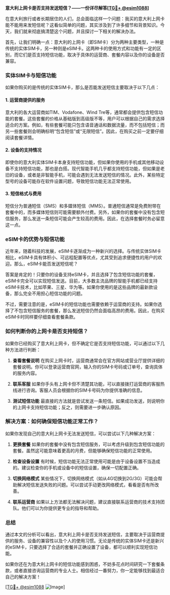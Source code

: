 **意大利上网卡是否支持发送短信？——一份详尽解答[[TG💪+ @esim1088](https://t.me/s/esim1088)]**

在意大利旅行或者长期居住的人们，总会面临这样一个问题：我买的意大利上网卡能不能用来发短信呢？这看似简单的问题，其实涉及到了许多细节和背景知识。今天，我们就来彻底搞清楚这个问题，并且探讨一下相关的解决办法。

首先，让我们明确一点：意大利的上网卡（即SIM卡）分为两种主要类型，一种是传统的实体SIM卡，另一种则是eSIM卡。这两种卡的使用方式和功能有一定的区别，而它们是否支持短信功能，取决于具体的运营商、套餐内容以及你的设备是否兼容。

### 实体SIM卡与短信功能

如果你购买的是传统的实体SIM卡，那么是否能发送短信主要取决于以下几点：

#### 1. **运营商提供的服务**
意大利的各大运营商如TIM、Vodafone、Wind Tre等，通常都会提供包含短信功能的套餐。这些套餐的价格从基础版到高级版不等，用户可以根据自己的需求选择适合的方案。例如，有些套餐可能只包含语音通话和数据流量，而不包括短信；而另一些套餐则会明确标明“包含短信”或“无限短信”。因此，在购买之前一定要仔细阅读套餐详情。

#### 2. **设备的支持情况**
即使你的意大利实体SIM卡本身支持短信功能，但如果你使用的手机或其他移动设备不支持短信功能，那也是白搭。现代智能手机几乎都支持短信功能，但如果是老旧的设备，或者是非智能手机，可能会遇到无法发送短信的情况。此外，某些特定型号的设备可能存在软件设置问题，导致短信功能无法正常使用。

#### 3. **短信格式与费用**
短信分为普通短信（SMS）和多媒体短信（MMS）。普通短信通常是免费附带在套餐中的，而多媒体短信则可能需要额外付费。另外，如果你的套餐中没有包含短信服务，那么发送一条短信可能会产生较高的费用。因此，在选择套餐时务必留意这一点。

### eSIM卡的优势与短信功能

近年来，随着科技的发展，eSIM卡逐渐成为一种新兴的选择。与传统实体SIM卡相比，eSIM卡具有体积小、可远程配置等优点，尤其受到追求便捷性的用户的欢迎。那么，eSIM卡能否发送短信呢？

答案是肯定的！只要你的设备支持eSIM卡，并且选择了包含短信功能的套餐，eSIM卡完全可以实现短信发送。目前，大多数主流品牌的智能手机都已经支持eSIM卡技术，比如苹果、三星、华为等。如果你使用的是这些品牌的最新款设备，那么完全不用担心短信功能的问题。

不过，需要注意的是，eSIM卡的短信功能也需要依赖于运营商的支持。如果你选择了不包含短信服务的套餐，那么发送短信仍然会面临高昂的费用。因此，在购买eSIM卡时同样要仔细查看套餐条款。

### 如何判断你的上网卡是否支持短信？

如果你已经购买了意大利上网卡，但不确定它是否支持短信功能，可以通过以下几种方法进行判断：

1. **查看套餐说明**
   在购买上网卡时，运营商通常会在官方网站或营业厅提供详细的套餐说明。你可以登录运营商官网，输入你的SIM卡号码或订单号，查询具体的服务内容。

2. **联系客服**
   如果你手头有上网卡但不清楚其功能，可以直接拨打运营商的客服热线进行咨询。客服人员会根据你的SIM卡号码为你提供准确的信息。

3. **测试短信功能**
   最直接的方法就是尝试发送一条短信。如果成功发送，则说明你的上网卡支持短信功能；反之，则需要进一步确认原因。

### 解决方案：如何确保短信功能正常工作？

如果你发现自己的意大利上网卡无法发送短信，可以尝试以下几种解决方案：

1. **更换套餐**
   如果你的套餐中没有包含短信服务，可以考虑升级到包含短信功能的套餐。虽然这可能意味着更高的月费，但能够确保短信功能的正常使用。

2. **检查设备设置**
   有时候，短信功能无法正常使用可能是由于设备设置不当造成的。建议检查你的手机或设备中的短信设置，确保一切配置正确。

3. **切换网络模式**
   某些情况下，切换网络模式（如从4G切换到2G/3G）可能会帮助解决短信发送失败的问题。可以尝试手动更改网络模式，看看是否有所改善。

4. **联系运营商**
   如果以上方法都无法解决问题，建议直接联系运营商的技术支持团队。他们可以为你提供更专业的指导和帮助。

### 总结

通过本文的分析可以看出，意大利上网卡是否支持发送短信，主要取决于运营商提供的服务、设备的兼容性以及个人的使用习惯。无论是传统的实体SIM卡还是新兴的eSIM卡，只要选择了合适的套餐并正确设置了设备，都可以顺利实现短信功能。

如果你还在为意大利上网卡的短信功能感到困惑，不妨多花点时间研究一下套餐条款，或者直接咨询运营商的专业人士。相信经过一番努力，你一定能够找到最适合自己的解决方案！

[[TG💪+ @esim1088](https://t.me/s/esim1088) ![Image](https://i.postimg.cc/4NQfJmqS/Snipaste-2025-05-13-00-14-12.png)]